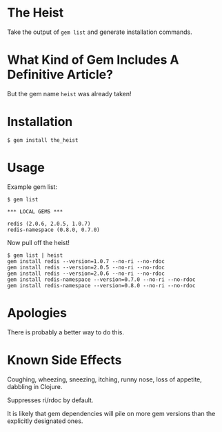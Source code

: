 
The Heist
=========

Take the output of `gem list` and generate installation commands.

What Kind of Gem Includes A Definitive Article?
===============================================

But the gem name `heist` was already taken!

Installation
============

    $ gem install the_heist

Usage
=====

Example gem list:

    $ gem list
    
    *** LOCAL GEMS ***
    
    redis (2.0.6, 2.0.5, 1.0.7)
    redis-namespace (0.8.0, 0.7.0)

Now pull off the heist!

    $ gem list | heist
    gem install redis --version=1.0.7 --no-ri --no-rdoc
    gem install redis --version=2.0.5 --no-ri --no-rdoc
    gem install redis --version=2.0.6 --no-ri --no-rdoc
    gem install redis-namespace --version=0.7.0 --no-ri --no-rdoc
    gem install redis-namespace --version=0.8.0 --no-ri --no-rdoc

Apologies
=========

There is probably a better way to do this.

Known Side Effects
==================

Coughing, wheezing, sneezing, itching, runny nose, loss of appetite, dabbling in Clojure.

Suppresses ri/rdoc by default.

It is likely that gem dependencies will pile on more gem versions than the explicitly designated ones.
